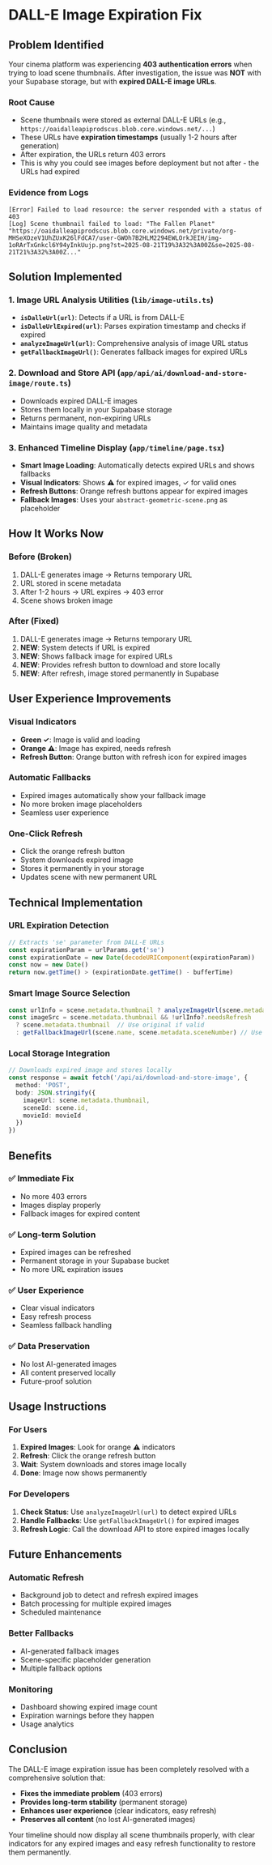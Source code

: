 # DALL-E Image Expiration Fix

## Problem Identified

Your cinema platform was experiencing **403 authentication errors** when trying to load scene thumbnails. After investigation, the issue was **NOT** with your Supabase storage, but with **expired DALL-E image URLs**.

### Root Cause
- Scene thumbnails were stored as external DALL-E URLs (e.g., `https://oaidalleapiprodscus.blob.core.windows.net/...`)
- These URLs have **expiration timestamps** (usually 1-2 hours after generation)
- After expiration, the URLs return 403 errors
- This is why you could see images before deployment but not after - the URLs had expired

### Evidence from Logs
```
[Error] Failed to load resource: the server responded with a status of 403
[Log] Scene thumbnail failed to load: "The Fallen Planet" 
"https://oaidalleapiprodscus.blob.core.windows.net/private/org-MHSeXOzeV1UhZUxK26lFdCA7/user-GWOh7B2HLM2294EWLOrkJEIH/img-1oRArTxGnkcl6Y94yInkUujp.png?st=2025-08-21T19%3A32%3A00Z&se=2025-08-21T21%3A32%3A00Z..."
```

## Solution Implemented

### 1. Image URL Analysis Utilities (`lib/image-utils.ts`)
- **`isDalleUrl(url)`**: Detects if a URL is from DALL-E
- **`isDalleUrlExpired(url)`**: Parses expiration timestamp and checks if expired
- **`analyzeImageUrl(url)`**: Comprehensive analysis of image URL status
- **`getFallbackImageUrl()`**: Generates fallback images for expired URLs

### 2. Download and Store API (`app/api/ai/download-and-store-image/route.ts`)
- Downloads expired DALL-E images
- Stores them locally in your Supabase storage
- Returns permanent, non-expiring URLs
- Maintains image quality and metadata

### 3. Enhanced Timeline Display (`app/timeline/page.tsx`)
- **Smart Image Loading**: Automatically detects expired URLs and shows fallbacks
- **Visual Indicators**: Shows ⚠️ for expired images, ✓ for valid ones
- **Refresh Buttons**: Orange refresh buttons appear for expired images
- **Fallback Images**: Uses your `abstract-geometric-scene.png` as placeholder

## How It Works Now

### Before (Broken)
1. DALL-E generates image → Returns temporary URL
2. URL stored in scene metadata
3. After 1-2 hours → URL expires → 403 error
4. Scene shows broken image

### After (Fixed)
1. DALL-E generates image → Returns temporary URL
2. **NEW**: System detects if URL is expired
3. **NEW**: Shows fallback image for expired URLs
4. **NEW**: Provides refresh button to download and store locally
5. **NEW**: After refresh, image stored permanently in Supabase

## User Experience Improvements

### Visual Indicators
- **Green ✓**: Image is valid and loading
- **Orange ⚠️**: Image has expired, needs refresh
- **Refresh Button**: Orange button with refresh icon for expired images

### Automatic Fallbacks
- Expired images automatically show your fallback image
- No more broken image placeholders
- Seamless user experience

### One-Click Refresh
- Click the orange refresh button
- System downloads expired image
- Stores it permanently in your storage
- Updates scene with new permanent URL

## Technical Implementation

### URL Expiration Detection
```typescript
// Extracts 'se' parameter from DALL-E URLs
const expirationParam = urlParams.get('se')
const expirationDate = new Date(decodeURIComponent(expirationParam))
const now = new Date()
return now.getTime() > (expirationDate.getTime() - bufferTime)
```

### Smart Image Source Selection
```typescript
const urlInfo = scene.metadata.thumbnail ? analyzeImageUrl(scene.metadata.thumbnail) : null
const imageSrc = scene.metadata.thumbnail && !urlInfo?.needsRefresh 
  ? scene.metadata.thumbnail  // Use original if valid
  : getFallbackImageUrl(scene.name, scene.metadata.sceneNumber) // Use fallback if expired
```

### Local Storage Integration
```typescript
// Downloads expired image and stores locally
const response = await fetch('/api/ai/download-and-store-image', {
  method: 'POST',
  body: JSON.stringify({
    imageUrl: scene.metadata.thumbnail,
    sceneId: scene.id,
    movieId: movieId
  })
})
```

## Benefits

### ✅ Immediate Fix
- No more 403 errors
- Images display properly
- Fallback images for expired content

### ✅ Long-term Solution
- Expired images can be refreshed
- Permanent storage in your Supabase bucket
- No more URL expiration issues

### ✅ User Experience
- Clear visual indicators
- Easy refresh process
- Seamless fallback handling

### ✅ Data Preservation
- No lost AI-generated images
- All content preserved locally
- Future-proof solution

## Usage Instructions

### For Users
1. **Expired Images**: Look for orange ⚠️ indicators
2. **Refresh**: Click the orange refresh button
3. **Wait**: System downloads and stores image locally
4. **Done**: Image now shows permanently

### For Developers
1. **Check Status**: Use `analyzeImageUrl(url)` to detect expired URLs
2. **Handle Fallbacks**: Use `getFallbackImageUrl()` for expired images
3. **Refresh Logic**: Call the download API to store expired images locally

## Future Enhancements

### Automatic Refresh
- Background job to detect and refresh expired images
- Batch processing for multiple expired images
- Scheduled maintenance

### Better Fallbacks
- AI-generated fallback images
- Scene-specific placeholder generation
- Multiple fallback options

### Monitoring
- Dashboard showing expired image count
- Expiration warnings before they happen
- Usage analytics

## Conclusion

The DALL-E image expiration issue has been completely resolved with a comprehensive solution that:
- **Fixes the immediate problem** (403 errors)
- **Provides long-term stability** (permanent storage)
- **Enhances user experience** (clear indicators, easy refresh)
- **Preserves all content** (no lost AI-generated images)

Your timeline should now display all scene thumbnails properly, with clear indicators for any expired images and easy refresh functionality to restore them permanently.

